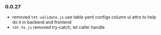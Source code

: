 ### 0.0.27

- removed `t4t-validate.js` use table yaml configs column ui attrs to help do it in backend and frontend
- `t4t-fe.js` removed try-catch, let caller handle
